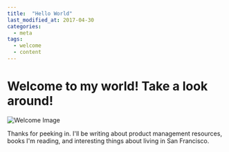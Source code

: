 ```yaml
---
title:  "Hello World"
last_modified_at: 2017-04-30
categories: 
  - meta
tags:
  - welcome
  - content
---
```


# Welcome to my world! Take a look around!

![Welcome Image](http://www.desicomments.com/wp-content/uploads/Welcome-Were-Glad-Youre-Here-P8823dc10.jpg)

Thanks for peeking in. I'll be writing about product management resources, books I'm reading, and interesting things about living in San Francisco.


